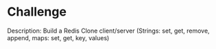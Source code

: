 # Challenge

Description: Build a Redis Clone client/server (Strings: set, get, remove, append, maps: set, get, key, values)